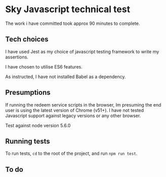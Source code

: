 # Sky Javascript technical test

The work i have committed took approx 90 minutes to complete.

## Tech choices

I have used Jest as my choice of javascript testing framework to write my assertions.

I have chosen to utilise ES6 features.

As instructed, I have not installed Babel as a dependency.

## Presumptions

If running the redeem service scripts in the browser, Im presuming the end user is using the latest version of Chrome (v51+).
I have not tested Javascript support against legacy versions or any other browser.

Test against node version 5.6.0

## Running tests

To run tests, `cd` to the root of the project, and run `npm run test`.

## To do

